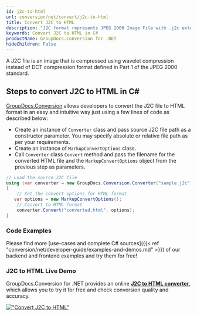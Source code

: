 ```yaml
---
id: j2c-to-html
url: conversion/net/convert/j2c-to-html
title: Convert J2C to HTML
description: "J2C format represents JPEG 2000 Image File with .j2c extension. Learn how to convert J2C to HTML file programmatically in C# language using GroupDocs.Conversion for .NET library."
keywords: Convert J2C to HTML in C#
productName: GroupDocs.Conversion for .NET
hideChildren: False
---
```


A J2C file is an image that is compressed using wavelet compression instead of DCT compression format defined in Part 1 of the JPEG 2000 standard.

## Steps to convert J2C to HTML in C#

[GroupDocs.Conversion](https://products.groupdocs.com/conversion/net) allows developers to convert the J2C file to HTML format in an easy and intuitive way just using a few lines of code as described below:

* Create an instance of `Converter` class and pass source J2C file path as a constructor parameter. You may specify absolute or relative file path as per your requirements. 
* Create an instance of `MarkupConvertOptions` class.
* Call `Converter` class `Convert` method and pass the filename for the converted HTML file and the `MarkupConvertOptions` object from the previous step as parameters.

```csharp
// Load the source J2C file
using (var converter = new GroupDocs.Conversion.Converter("sample.j2c"))
{
    // Set the convert options for HTML format
   var options = new MarkupConvertOptions();
    // Convert to HTML format
    converter.Convert("converted.html", options);
}
```

### Code Examples

Please find more [use-cases and complete C# sources]({{< ref "conversion/net/developer-guide/examples-and-demos.md" >}}) of our backend and frontend examples and try them for free!

### J2C to HTML Live Demo

GroupDocs.Conversion for .NET provides an online [**J2C to HTML converter**](https://products.groupdocs.app/conversion/j2c-to-html), which allows you to try it for free and check conversion quality and accuracy.

[!["Convert J2C to HTML"](conversion/net/images/convert-to-html/convert-j2c-to-html.png)](https://products.groupdocs.app/conversion/j2c-to-html)